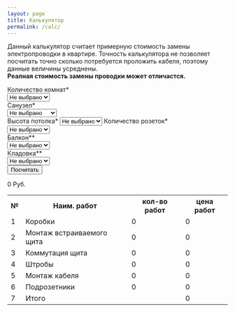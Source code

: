```yaml
---
layout: page
title: Калькулятор
permalink: /calc/
---
```

Данный калькулятор считает примерную стоимость замены электропроводки в квартире. Точность калькулятора не позволяет посчитать точно сколько потребуется проложить кабеля, поэтому данные величины усреднены. 
<br/>
<strong>
Реалная стоимость замены проводки может отличастся.
</strong>
<div class="calc advanced">
  <div class="col1">
 	<lable for="room" class="lable_name">Количество комнат*</lable>
	<br>
	<select class="room" required>
	  <option value="0">Не выбрано</option>
	  <option value="1">1 комната</option>
	  <option value="2">2 комнаты</option>
	  <option value="3">3 комнаты</option>
	  <option value="4">4 комнаты</option>
	</select>
	<br>
	<label for="bathroom" class="lable_name">Санузел*</label>
	<br>
	<select class="bathroom" required>
	  <option value="0">Не выбрано</option>
	  <option value="1">Совмещенный</option>
	  <option value="2">Раздельный</option>		
	</select>
	<br>
	<label for="ceiling_height" class="lable_name">Высота потолка*</label>
	<select class="ceiling_height" required>
	  <option value="0">Не выбрано</option>
	  <option value="250">2,5 метра</option>
	  <option value="300">3 метра</option>
	</select>
	<label for="socket" class="lable_name">Количество розеток*</label>
	<br>
	<select class="socket" required>
	  <option value="0">Не выбрано</option>
	  <option value="10">10</option>
	  <option value="11">11</option>
	  <option value="12">12</option>
	  <option value="13">13</option>
	  <option value="14">14</option>
	  <option value="15">15</option>
	  <option value="16">16</option>
	  <option value="17">17</option>
	  <option value="18">18</option>
	  <option value="19">19</option>
	  <option value="20">20</option>
	  <option value="21">21</option>
	  <option value="22">22</option>
	  <option value="23">23</option>
	  <option value="24">24</option>
	  <option value="25">25</option>
	  <option value="26">26</option>
	  <option value="27">27</option>
	  <option value="28">28</option>
	  <option value="29">29</option>
	  <option value="30">30</option>
	  <option value="31">31</option>
	  <option value="32">32</option>
	  <option value="33">33</option>
	  <option value="34">34</option>
	  <option value="35">35</option>
	  <option value="36">36</option>
	  <option value="37">37</option>
	  <option value="38">38</option>
	  <option value="39">39</option>
	  <option value="40">40</option>
	  <option value="41">41</option>
	  <option value="42">42</option>
	  <option value="43">43</option>
	  <option value="44">44</option>
	  <option value="45">45</option>
	  <option value="46">46</option>
	  <option value="47">47</option>
	  <option value="48">48</option>
	  <option value="49">49</option>
	  <option value="50">50</option>
	  <option value="51">51</option>
	  <option value="52">52</option>
	  <option value="53">53</option>
	  <option value="54">54</option>
	  <option value="55">55</option>
	  <option value="56">56</option>
	  <option value="57">57</option>
	  <option value="58">58</option>
	  <option value="59">59</option>
	  <option value="60">60</option>
	</select>
  </div>
<div class="col2">
    <label for="balcony" class="lable_name">Балкон**</label>
    <br>
  	<select class="balcony">
  	  <option value="0">Не выбрано</option>
	  <option value="1">1</option>
	  <option value="2">2</option>		
	</select>
	<br>
	<label for="lumber_room" class="lable_name">Кладовка**</label>
	<br>
	<select class="lumber_room">
	  <option value="0">Не выбрано</option>
	  <option value="1">1</option>
	  <option value="2">2</option>		
	</select>
	<br>
  </div>
<div class="col3">
  <input id="advanced_result" type="button" value="Посчитать">
  <p class="price">
    <span id="final_price_advanced">0</span>
    Руб.
  </p>
</div>
<div class="res calc">
  <table>
	<tr class="tablehead">
      <th>№</th><th>Наим. работ</th><th>кол-во работ</th><th>цена работ</th>
	</tr>
	<tr>
	  <td class="">1</td>
	  <td class="">Коробки</td>
	  <td class="electrical_box">0</td>
	  <td class="electrical_box_price">0</td>
	</tr>
	<tr>
	  <td class="">2</td>
	  <td class="">Монтаж встраиваемого щита</td>
	  <td class="electrical_board">0</td>
	  <td class="electrical_board_price">0</td>
	</tr>
	<tr>
	  <td class="">3</td>
	  <td class="">Коммутация щита</td>
	  <td class="cutout">0</td>
	  <td class="commutation_electrical_board_price">0</td>
	</tr>
	<tr>
	  <td class="">4</td>
	  <td class="">Штробы</td>
	  <td class="electrical_chases_length">0</td>
	  <td class="electrical_chases_price">0</td>
	</tr>
	<tr>
	  <td class="">5</td>
	  <td class="">Монтаж кабеля</td>
	  <td class="wires">0</td>
	  <td class="wires_price">0</td>
	</tr>
	<tr>
	  <td class="">6</td>
	  <td class="">Подрозетники</td>
	  <td class="point">0</td>
	  <td class="point_price">0</td>
	</tr>
	<tr class="tablehead">
	  <td class="">7</td>
	  <td class="tablehead">Итого</td>
	  <td class=""></td>
	  <td class="tablehead" id="final_price_advanced">0</td>
	</tr>
  </table>
</div>

